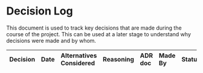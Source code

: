 # Decision Log

This document is used to track key decisions that are made during the course of the project.
This can be used at a later stage to understand why decisions were made and by whom.

| **Decision**                                             | **Date**   | **Alternatives Considered**                                                                                       | **Reasoning**                                                                                                           | **ADR doc**                                                                                                            | **Made By**    | **Status** |
|:---------------------------------------------------------|:-----------|:------------------------------------------------------------------------------------------------------------------|:------------------------------------------------------------------------------------------------------------------------|:-----------------------------------------------------------------------------------------------------------------------|:---------------|:-----------|